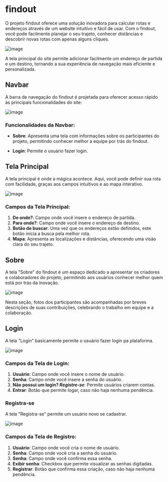 # findout

O projeto findout oferece uma solução inovadora para calcular rotas e endereços através de um website intuitivo e fácil de usar. Com o findout, você pode facilmente planejar o seu trajeto, conhecer distâncias e descobrir novas rotas com apenas alguns cliques.

![image](https://github.com/mattmachad/findout/assets/126185494/4233b8e3-2db3-41a7-832b-ffd656be6be4)


A tela principal do site permite adicionar facilmente um endereço de partida e um destino, tornando a sua experiência de navegação mais eficiente e personalizada.

## Navbar

A barra de navegação do findout é projetada para oferecer acesso rápido às principais funcionalidades do site:

![image](https://github.com/mattmachad/findout/assets/126185494/1c848015-5f14-4e25-b7b3-4c2a4198a460)


### Funcionalidades da Navbar:
  
- **Sobre**: Apresenta uma tela com informações sobre os participantes do projeto, permitindo conhecer melhor a equipe por trás do findout.

- **Login**: Permite o usuário fazer login.

## Tela Principal

A tela principal é onde a mágica acontece. Aqui, você pode definir sua rota com facilidade, graças aos campos intuitivos e ao mapa interativo.

![image](https://github.com/mattmachad/findout/assets/126185494/45774fde-17b8-4292-ab8a-701595b3c126)


### Campos da Tela Principal:

1. **De onde?**: Campo onde você insere o endereço de partida.
2. **Para onde?**: Campo onde você insere o endereço de destino.
3. **Botão de buscar**: Uma vez que os endereços estão definidos, este botão inicia a busca pela melhor rota.
4. **Mapa**: Apresenta as localizações e distâncias, oferecendo uma visão clara do seu trajeto.

## Sobre

A tela "Sobre" do findout é um espaço dedicado a apresentar os criadores e colaboradores do projeto, permitindo aos usuários conhecer melhor quem está por trás da inovação.

![image](https://github.com/mattmachad/findout/assets/126185494/fe45de20-ef05-4481-8269-7644c0ad3321)


Nesta seção, fotos dos participantes são acompanhadas por breves descrições de suas contribuições, celebrando o trabalho em equipe e a colaboração.

## Login

A tela "Login" basicamente permite o usuário fazer login pa plataforma.

![image](https://github.com/mattmachad/findout/assets/126185494/5762d188-25ae-4ec9-81ea-572f240a0fb5)


### Campos da Tela de Login:

1. **Usuário**: Campo onde você insere o nome de usuário.
2. **Senha**: Campo onde você insere a senha do usuário.
3. **Não possui um login? _Registre-se_**: Permite usuários criarem contas.
4. **Entrar**: Botão que permite logar, caso não haja nenhuma pendência.

### Registra-se

A tela "Registra-se" permite um usuário novo se cadastrar.

![image](https://github.com/mattmachad/findout/assets/126185494/41b30357-3ad7-4bb2-9804-9d0c3fab06ce)


### Campos da Tela de Registro:

1. **Usuário**: Campo onde você cria o nome de usuário.
2. **Senha**: Campo onde você cria a senha do usuário.
3. **Senha**: Campo onde você confirma essa senha.
4. **Exibir senha**: Checkbox que permite visualizar as senhas digitadas.
5. **Registrar**: Botão que confirma essa criação, caso não haja nenhuma pendência.



